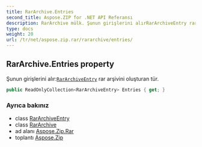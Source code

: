```yaml
---
title: RarArchive.Entries
second_title: Aspose.ZIP for .NET API Referansı
description: RarArchive mülk. Şunun girişlerini alırRarArchiveEntry rar arşivini oluşturan tür.
type: docs
weight: 20
url: /tr/net/aspose.zip.rar/rararchive/entries/
---
```

## RarArchive.Entries property

Şunun girişlerini alır:[`RarArchiveEntry`](../../rararchiveentry/) rar arşivini oluşturan tür.

```csharp
public ReadOnlyCollection<RarArchiveEntry> Entries { get; }
```

### Ayrıca bakınız

* class [RarArchiveEntry](../../rararchiveentry/)
* class [RarArchive](../)
* ad alanı [Aspose.Zip.Rar](../../rararchive/)
* toplantı [Aspose.Zip](../../../)


